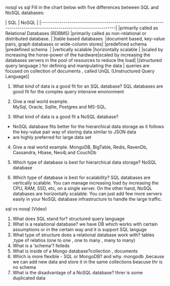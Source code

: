 nosql vs sql
Fill in the chart below with five differences between SQL and NoSQL databases:
                 	            

                                                   
 |                            SQL                     |                     NoSQL                                   |
 |------------------------------------------------------------------------------------------------------------------|
 |primarily called as Relational Databases (RDBMS)    |primarily called as non-relational or distributed database.  |
 |table based databases                               |document based, key-value pairs, graph databases or wide-column stores|
 |predefined schema                                   |predefined schema                                             | 
 |vertically scalable                                 |horizontally scalable                                         | 
 |scaled by increasing the horse-power of the hardware|scaled by increasing the databases servers in the pool of resources to reduce the load| 
 |(structured query language ) for defining and manipulating the data | queries are focused on collection of documents , called UnQL (Unstructured Query Language)|



1. What kind of data is a good fit for an SQL database?
SQL databases are good fit for the complex query intensive environment  

2. Give a real world example.  
MySql, Oracle, Sqlite, Postgres and MS-SQL.

3. What kind of data is a good fit a NoSQL database?
- NoSQL database fits better for the hierarchical data storage as it follows the key-value pair way of storing data similar to JSON data
- are highly preferred for large data set

4. Give a real world example.
  MongoDB, BigTable, Redis, RavenDb, Cassandra, Hbase, Neo4j and CouchDb

5. Which type of database is best for hierarchical data storage? NoSQL database
6. Which type of database is best for scalability? SQL databases are vertically scalable. You can manage increasing load by increasing the CPU, RAM, SSD, etc, on a single server. On the other hand, NoSQL databases are horizontally scalable. You can just add few more servers easily in your NoSQL database infrastructure to handle the large traffic.
	  
 	 
 	 
 sql vs nosql (Video)	
1. What does SQL stand for?  structured query language
2. What is a realational database? we have DB which works with certain assumptions or in the certain way and it is support SQL languge 
3. What type of structure does a relational database work with?  tables ,type of relatios (one to one , one to many , many to many)  
4. What is a ‘schema’? feileds 
6. What is inside of a Mongo database?collection , documents 
7. Which is more flexible - SQL or MongoDB? and why. mongodb ,because we can add new data and store it in the same collections beacuse thr is no schema 
8. What is the disadvantage of a NoSQL database? threr is some duplicated data 